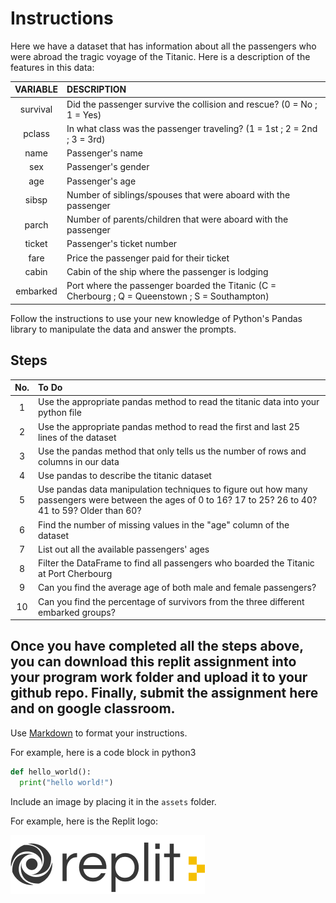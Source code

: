 # Instructions  

Here we have a dataset that has information about all the passengers who were abroad the tragic voyage of the Titanic. Here is a description of the features in this data:

VARIABLE | DESCRIPTION
:-:|:-
survival | Did the passenger survive the collision and rescue? (0 = No ; 1 = Yes)
pclass | In what class was the passenger traveling? (1 = 1st ; 2 = 2nd ; 3 = 3rd)
name | Passenger's name
sex | Passenger's gender
age | Passenger's age
sibsp | Number of siblings/spouses that were aboard with the passenger
parch | Number of parents/children that were aboard with the passenger
ticket | Passenger's ticket number
fare | Price the passenger paid for their ticket
cabin | Cabin of the ship where the passenger is lodging
embarked | Port where the passenger boarded the Titanic (C = Cherbourg ; Q = Queenstown ; S = Southampton)

Follow the instructions to use your new knowledge of Python's Pandas library to manipulate the data and answer the prompts.

## Steps
No.| To Do
:-:|:-
1| Use the appropriate pandas method to read the titanic data into your python file
2| Use the appropriate pandas method to read the first and last 25 lines of the dataset
3| Use the pandas method that only tells us the number of rows and columns in our data
4| Use pandas to describe the titanic dataset
5| Use pandas data manipulation techniques to figure out how many passengers were between the ages of 0 to 16? 17 to 25? 26 to 40? 41 to 59? Older than 60?
6| Find the number of missing values in the "age" column of the dataset
7| List out all the available passengers' ages
8| Filter the DataFrame to find all passengers who boarded the Titanic at Port Cherbourg
9| Can you find the average age of both male and female passengers?
10| Can you find the percentage of survivors from the three different embarked groups?

Once you have completed all the steps above, you can download this replit assignment into your program work folder and upload it to your github repo. Finally, submit the assignment here and on google classroom.
---

  Use [Markdown](https://gist.github.com/cuonggt/9b7d08a597b167299f0d) to format your instructions.

  For example, here is a code block in python3
```python
def hello_world():
  print("hello world!")
```


  Include an image by placing it in the `assets` folder.

  For example, here is the Replit logo:

  ![alt text](assets/logo.png)
  
  